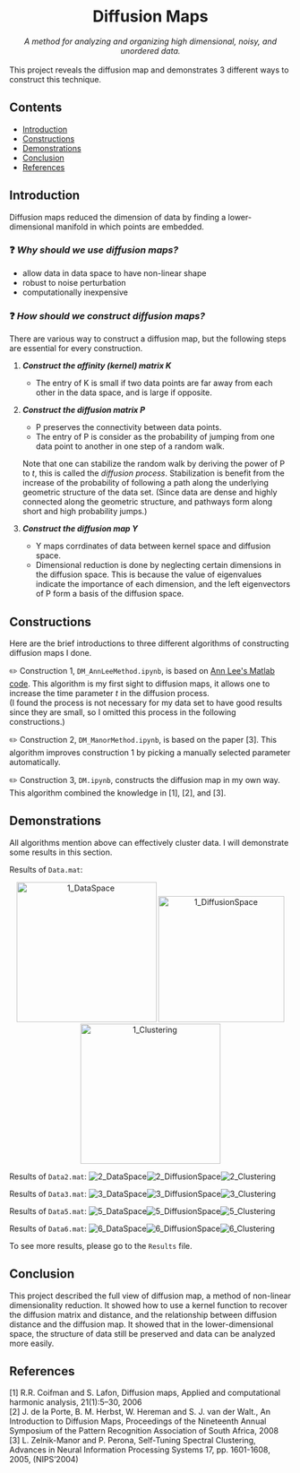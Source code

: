 <h1 align="center">Diffusion Maps</h1>
<div align="center"><i>A method for analyzing and organizing high dimensional, noisy, and unordered data.</i></div>
<br>
This project reveals the diffusion map and demonstrates 3 different ways to construct this technique.

## Contents
- [Introduction](#Introduction)
- [Constructions](#Constructions)
- [Demonstrations](#Demonstrations)
- [Conclusion](#Conclusion)
- [References](#References)


## Introduction
Diffusion maps reduced the dimension of data by finding a lower-dimensional manifold in which points are embedded.

### :question: *Why should we use diffusion maps?*
- allow data in data space to have non-linear shape
- robust to noise perturbation 
- computationally inexpensive

  
### :question: *How should we construct diffusion maps?*
There are various way to construct a diffusion map, but the following steps are essential for every construction.

1. ***Construct the affinity (kernel) matrix K*** 
    - The entry of K is small if two data points are far away from each other in the data space, and is large if opposite.


2. ***Construct the diffusion matrix P***
    - P preserves the connectivity between data points.  
    - The entry of P is consider as the probability of jumping from one data point to another in one step of a random walk.
    
    Note that one can stabilize the random walk by deriving the power of P to *t*, this is called the *diffusion process*. Stabilization is benefit from the increase of the probability of following a path along the underlying geometric structure of the data set. (Since data are dense and highly connected along the geometric structure, and pathways form along short and high probability jumps.)


3. ***Construct the diffusion map Y***
    - Y maps corrdinates of data between kernel space and diffusion space.  
    - Dimensional reduction is done by neglecting certain dimensions in the diffusion space. This is because the value of eigenvalues indicate the importance of each dimension, and the left eigenvectors of P form a basis of the diffusion space.



## Constructions
Here are the brief introductions to three different algorithms of constructing diffusion maps I done.

:pencil2: Construction 1, `DM_AnnLeeMethod.ipynb`, is based on [Ann Lee's Matlab code](https://reurl.cc/E3Ykv). This algorithm is my first sight to diffusion maps, it allows one to increase the time parameter $t$ in the diffusion process.  
(I found the process is not necessary for my data set to have good results since they are small, so I omitted this process in the following constructions.) 

:pencil2: Construction 2, `DM_ManorMethod.ipynb`, is based on the paper [3]. This algorithm improves construction 1 by picking a manually selected parameter automatically.

:pencil2: Construction 3, `DM.ipynb`, constructs the diffusion map in my own way. This algorithm combined the knowledge in [1], [2], and [3].



## Demonstrations

All algorithms mention above can effectively cluster data. I will demonstrate some results in this section. 


Results of `Data.mat`:
<p align='center'>
    <img src="Results/1_DataSpace.png" alt="1_DataSpace" height="250" />
    <img src="Results/1_DiffusionSpace.png" alt="1_DiffusionSpace" height="225"/>
    <img src="Results/1_Clustering.png" alt="1_Clustering" height="250"/>
</p>


Results of `Data2.mat`:
![2_DataSpace](Results/2_DataSpace.png)![2_DiffusionSpace](Results/2_DiffusionSpace.png)![2_Clustering](Results/2_Clustering.png)

Results of `Data3.mat`:
![3_DataSpace](Results/3_DataSpace.png)![3_DiffusionSpace](Results/3_DiffusionSpace.png)![3_Clustering](Results/3_Clustering.png)

Results of `Data5.mat`:
![5_DataSpace](Results/5_DataSpace.png)![5_DiffusionSpace](Results/5_DiffusionSpace.png)![5_Clustering](Results/5_Clustering.png)

Results of `Data6.mat`:
![6_DataSpace](Results/6_DataSpace.png)![6_DiffusionSpace](Results/6_DiffusionSpace.png)![6_Clustering](Results/6_Clustering.png)


To see more results, please go to the `Results` file.



## Conclusion
This project described the full view of diffusion map, a method of non-linear dimensionality reduction. It showed how to use a kernel function to recover the diffusion matrix and distance, and the relationship between diffusion distance and the diffusion map. It showed that in the lower-dimensional space, the structure of data still be preserved and data can be analyzed more easily.

## References
[1] R.R. Coifman and S. Lafon, Diffusion maps, Applied and computational harmonic analysis, 21(1):5–30, 2006  
[2] J. de la Porte, B. M. Herbst, W. Hereman and S. J. van der Walt., An Introduction to Diffusion Maps, Proceedings of the Nineteenth Annual Symposium of the Pattern Recognition Association of South Africa, 2008  
[3] L. Zelnik-Manor and P. Perona, Self-Tuning Spectral Clustering, Advances in Neural Information Processing Systems 17, pp. 1601-1608, 2005, (NIPS’2004)


```python

```
